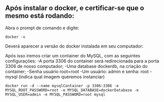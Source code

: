 ## **Após instalar o docker, e certificar-se que o mesmo está rodando:**

Abra o prompt de comando e digite:
```
docker -v
```
Deverá aparecer a versão do docker instalada em seu computador:

Após isso iremos criar um container do MySQL, com as seguintes configurações:
-A porta 3306 do container será redirecionada para a porta 3306 de nosso computador;
-Uma database dockerdb, na criação do container;
-Senha usuário root=root
-Um usuário: admin e senha: root
-mysql (indica qual imagem queremos instanciar)

```
docker run -d --name mysqlContainer -p 3306:3306 -e MYSQL_ROOT_PASSWORD=root -e MYSQL_DATABASE=dockerDatabase -e MYSQL_USER=admin -e MYSQL_PASSWORD=root mysql
```
